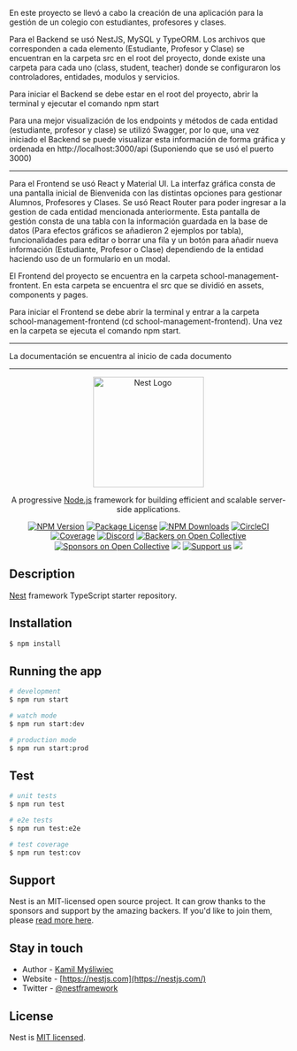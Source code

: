
En este proyecto se llevó a cabo la creación de una aplicación para la gestión de un colegio con estudiantes, profesores y clases.

Para el Backend se usó NestJS, MySQL y TypeORM. Los archivos que corresponden a cada elemento (Estudiante, Profesor y Clase) se encuentran en la carpeta src en el root del proyecto, donde existe una carpeta para cada uno (class, student, teacher) donde se configuraron los controladores, entidades, modulos y servicios.

Para iniciar el Backend se debe estar en el root del proyecto, abrir la terminal y ejecutar el comando npm start

Para una mejor visualización de los endpoints y métodos de cada entidad (estudiante, profesor y clase) se utilizó Swagger, por lo que, una vez iniciado el Backend se puede visualizar esta información de forma gráfica y ordenada en http://localhost:3000/api (Suponiendo que se usó el puerto 3000)

----------------------------------------------------------------------------------------------------------------------------------------

Para el Frontend se usó React y Material UI. La interfaz gráfica consta de una pantalla inicial de Bienvenida con las distintas opciones para gestionar Alumnos, Profesores y Clases. Se usó React Router para poder ingresar a la gestion de cada entidad mencionada anteriormente. Esta pantalla de gestión consta de una tabla con la información guardada en la base de datos (Para efectos gráficos se añadieron 2 ejemplos por tabla), funcionalidades para editar o borrar una fila y un botón para añadir nueva información (Estudiante, Profesor o Clase) dependiendo de la entidad haciendo uso de un formulario en un modal.

El Frontend del proyecto se encuentra en la carpeta school-management-frontent. En esta carpeta se encuentra el src que se dividió en assets, components y pages.

Para iniciar el Frontend se debe abrir la terminal y entrar a la carpeta school-management-frontend (cd school-management-frontend). Una vez en la carpeta se ejecuta el comando npm start.


----------------------------------------------------------------------------------------------------------------------------------------

La documentación se encuentra al inicio de cada documento

----------------------------------------------------------------------------------------------------------------------------------------


<p align="center">
  <a href="http://nestjs.com/" target="blank"><img src="https://nestjs.com/img/logo-small.svg" width="200" alt="Nest Logo" /></a>
</p>

[circleci-image]: https://img.shields.io/circleci/build/github/nestjs/nest/master?token=abc123def456
[circleci-url]: https://circleci.com/gh/nestjs/nest

  <p align="center">A progressive <a href="http://nodejs.org" target="_blank">Node.js</a> framework for building efficient and scalable server-side applications.</p>
    <p align="center">
<a href="https://www.npmjs.com/~nestjscore" target="_blank"><img src="https://img.shields.io/npm/v/@nestjs/core.svg" alt="NPM Version" /></a>
<a href="https://www.npmjs.com/~nestjscore" target="_blank"><img src="https://img.shields.io/npm/l/@nestjs/core.svg" alt="Package License" /></a>
<a href="https://www.npmjs.com/~nestjscore" target="_blank"><img src="https://img.shields.io/npm/dm/@nestjs/common.svg" alt="NPM Downloads" /></a>
<a href="https://circleci.com/gh/nestjs/nest" target="_blank"><img src="https://img.shields.io/circleci/build/github/nestjs/nest/master" alt="CircleCI" /></a>
<a href="https://coveralls.io/github/nestjs/nest?branch=master" target="_blank"><img src="https://coveralls.io/repos/github/nestjs/nest/badge.svg?branch=master#9" alt="Coverage" /></a>
<a href="https://discord.gg/G7Qnnhy" target="_blank"><img src="https://img.shields.io/badge/discord-online-brightgreen.svg" alt="Discord"/></a>
<a href="https://opencollective.com/nest#backer" target="_blank"><img src="https://opencollective.com/nest/backers/badge.svg" alt="Backers on Open Collective" /></a>
<a href="https://opencollective.com/nest#sponsor" target="_blank"><img src="https://opencollective.com/nest/sponsors/badge.svg" alt="Sponsors on Open Collective" /></a>
  <a href="https://paypal.me/kamilmysliwiec" target="_blank"><img src="https://img.shields.io/badge/Donate-PayPal-ff3f59.svg"/></a>
    <a href="https://opencollective.com/nest#sponsor"  target="_blank"><img src="https://img.shields.io/badge/Support%20us-Open%20Collective-41B883.svg" alt="Support us"></a>
  <a href="https://twitter.com/nestframework" target="_blank"><img src="https://img.shields.io/twitter/follow/nestframework.svg?style=social&label=Follow"></a>
</p>
  <!--[![Backers on Open Collective](https://opencollective.com/nest/backers/badge.svg)](https://opencollective.com/nest#backer)
  [![Sponsors on Open Collective](https://opencollective.com/nest/sponsors/badge.svg)](https://opencollective.com/nest#sponsor)-->

## Description

[Nest](https://github.com/nestjs/nest) framework TypeScript starter repository.

## Installation

```bash
$ npm install
```

## Running the app

```bash
# development
$ npm run start

# watch mode
$ npm run start:dev

# production mode
$ npm run start:prod
```

## Test

```bash
# unit tests
$ npm run test

# e2e tests
$ npm run test:e2e

# test coverage
$ npm run test:cov
```

## Support

Nest is an MIT-licensed open source project. It can grow thanks to the sponsors and support by the amazing backers. If you'd like to join them, please [read more here](https://docs.nestjs.com/support).

## Stay in touch

- Author - [Kamil Myśliwiec](https://kamilmysliwiec.com)
- Website - [https://nestjs.com](https://nestjs.com/)
- Twitter - [@nestframework](https://twitter.com/nestframework)

## License

Nest is [MIT licensed](LICENSE).
